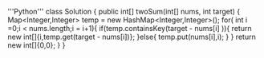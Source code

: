 '''Python'''
class Solution {
    public int[] twoSum(int[] nums, int target) {
        Map<Integer,Integer> temp = new HashMap<Integer,Integer>();
        for( int i =0;i < nums.length;i = i+1){
            if(temp.containsKey(target - nums[i] )){
                return new int[]{i,temp.get(target - nums[i])};
            }else{
                temp.put(nums[i],i);
            }
        }
        return new int[]{0,0};
    }
}
